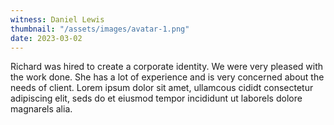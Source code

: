 ```yaml
---
witness: Daniel Lewis
thumbnail: "/assets/images/avatar-1.png"
date: 2023-03-02
---
```

Richard was hired to create a corporate identity. We were very pleased with the work done. She has a
lot of experience
and is very concerned about the needs of client. Lorem ipsum dolor sit amet, ullamcous cididt
consectetur adipiscing
elit, seds do et eiusmod tempor incididunt ut laborels dolore magnarels alia.